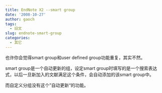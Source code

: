 ```yaml
---
title: EndNote X2 --smart group
date: '2008-10-27'
author: gaoch
tags:
  - 旧文
slug: endnote-smart-group
categories:
  - 其它
---
```


也许你会觉得smart group和user defined group功能重复，其实不然。  
  
smart group是一个自动更新的组，设定smart
group时填写的是一个搜索表达式，以后一旦新加入的文献满足这个条件，会自动添加的该smart
group中。  
  
而自定义分组没有这个”自动更新“的功能。
